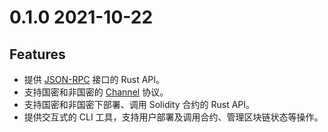 # 0.1.0 2021-10-22

## Features

* 提供 [JSON-RPC](https://fisco-bcos-documentation.readthedocs.io/zh_CN/latest/docs/api.html) 接口的 Rust API。
* 支持国密和非国密的 [Channel](https://fisco-bcos-documentation.readthedocs.io/zh_CN/latest/docs/design/protocol_description.html#channelmessage) 协议。
* 支持国密和非国密下部署、调用 Solidity 合约的 Rust API。
* 提供交互式的 CLI 工具，支持用户部署及调用合约、管理区块链状态等操作。